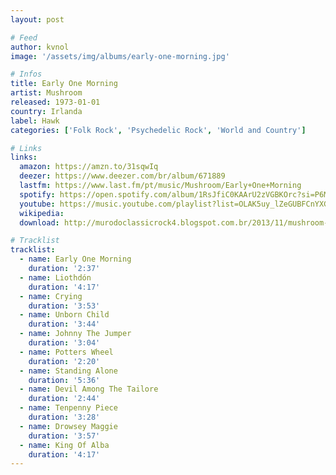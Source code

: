 ```yaml
---
layout: post

# Feed
author: kvnol
image: '/assets/img/albums/early-one-morning.jpg'

# Infos
title: Early One Morning
artist: Mushroom
released: 1973-01-01
country: Irlanda
label: Hawk
categories: ['Folk Rock', 'Psychedelic Rock', 'World and Country']

# Links
links:
  amazon: https://amzn.to/31sqwIq
  deezer: https://www.deezer.com/br/album/671889
  lastfm: https://www.last.fm/pt/music/Mushroom/Early+One+Morning
  spotify: https://open.spotify.com/album/1RsJfiC0KAArU2zVGBKOrc?si=P6MgYoKRQhKHL_JDywp0jg
  youtube: https://music.youtube.com/playlist?list=OLAK5uy_lZeGUBFCnYXGQ69Cb-QZaWiYhatn9A8Hg
  wikipedia:
  download: http://murodoclassicrock4.blogspot.com.br/2013/11/mushroom-early-one-morning-1973.html

# Tracklist
tracklist:
  - name: Early One Morning
    duration: '2:37'
  - name: Liothdón
    duration: '4:17'
  - name: Crying
    duration: '3:53'
  - name: Unborn Child
    duration: '3:44'
  - name: Johnny The Jumper
    duration: '3:04'
  - name: Potters Wheel
    duration: '2:20'
  - name: Standing Alone
    duration: '5:36'
  - name: Devil Among The Tailore
    duration: '2:44'
  - name: Tenpenny Piece
    duration: '3:28'
  - name: Drowsey Maggie
    duration: '3:57'
  - name: King Of Alba
    duration: '4:17'
---
```

